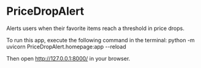 # PriceDropAlert
 Alerts users when their favorite items reach a threshold in price drops.

 To run this app, execute the following command in the terminal:
 python -m uvicorn PriceDropAlert.homepage:app --reload

 Then open http://127.0.0.1:8000/ in your browser.